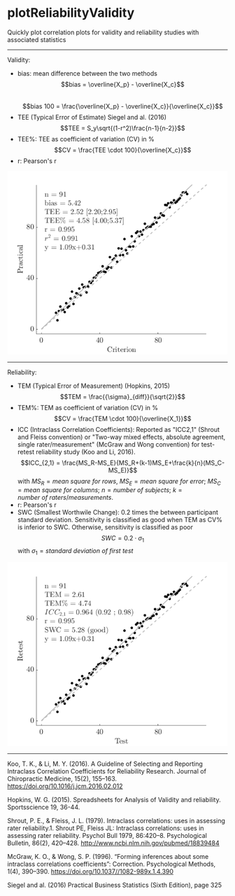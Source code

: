 # plotReliabilityValidity
Quickly plot correlation plots for validity and reliability studies with associated statistics

______________________________________
Validity:
- bias: mean difference between the two methods $$bias = \overline{X_p} - \overline{X_c}$$  
$$bias 100 = \frac{\overline{X_p} - \overline{X_c}}{\overline{X_c}}$$
- TEE (Typical Error of Estimate)                                 Siegel and al. (2016) $$TEE = S_y\sqrt{(1-r^2)\frac{n-1}{n-2}}$$
- TEE%: TEE as coefficient of variation (CV) in %   
$$CV = \frac{TEE \cdot 100}{\overline{X_c}}$$
- r: Pearson's r

![alt text](https://github.com/PabRD/plotReliabilityValidity/blob/main/gitHub_ExempleValidity.png)


___________________________________
Reliability:
- TEM (Typical Error of Measurement) (Hopkins, 2015)
$$TEM = \frac{{\sigma}_{diff}}{\sqrt{2}}$$
- TEM%: TEM as coefficient of variation (CV) in %
$$CV = \frac{TEM \cdot 100}{\overline{X_1}}$$
- ICC (Intraclass Correlation Coefficients): Reported as "ICC2,1" (Shrout and Fleiss convention) or "Two-way mixed effects, absolute agreement, single rater/measurement" (McGraw and Wong convention) for test-retest reliability study (Koo and Li, 2016).
$$ICC_{2,1} = \frac{MS_R-MS_E}{MS_R+(k-1)MS_E+\frac{k}{n}(MS_C-MS_E)}$$
with $MS_R = mean\ square\ for\ rows$, $MS_E=mean\ square\ for\ error$; $MS_C=mean\ square\ for\ columns$; $n =number\ of\ subjects$; $k = number\ of\ raters/measurements$.
- r: Pearson's r
- SWC (Smallest Worthwile Change): 0.2 times the between participant standard deviation. Sensitivity is classified as good when TEM as CV% is inferior to SWC. Otherwise, sensitivity is classified as poor
$$SWC = 0.2\cdot\sigma_1$$
with $\sigma_1 = standard\ deviation\ of\ first\ test$


![alt text](https://github.com/PabRD/plotReliabilityValidity/blob/main/gitHub_ExempleReliability.png)

__________________________________

Koo, T. K., & Li, M. Y. (2016). A Guideline of Selecting and Reporting Intraclass Correlation Coefficients for Reliability Research. Journal of Chiropractic Medicine, 15(2), 155–163. https://doi.org/10.1016/j.jcm.2016.02.012 

Hopkins, W. G. (2015). Spreadsheets for Analysis of Validity and reliability. Sportsscience 19, 36-44.

Shrout, P. E., & Fleiss, J. L. (1979). Intraclass correlations: uses in assessing rater reliability.1. Shrout PE, Fleiss JL: Intraclass correlations: uses in assessing rater reliability. Psychol Bull 1979, 86:420–8. Psychological Bulletin, 86(2), 420–428. http://www.ncbi.nlm.nih.gov/pubmed/18839484

McGraw, K. O., & Wong, S. P. (1996). “Forming inferences about some intraclass correlations coefficients”: Correction. Psychological Methods, 1(4), 390–390. https://doi.org/10.1037//1082-989x.1.4.390

Siegel and al. (2016) Practical Business Statistics (Sixth Edition), page 325
